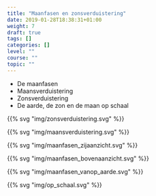 ```yaml
---
title: "Maanfasen en zonsverduistering"
date: 2019-01-28T18:38:31+01:00
weight: 7
draft: true
tags: []
categories: []
level: ""
course: ""
topic: ""
---
```

* De maanfasen
* Maansverduistering
* Zonsverduistering
* De aarde, de zon en de maan op schaal

{{% svg "img/zonsverduistering.svg" %}}

{{% svg "img/maansverduistering.svg" %}}

{{% svg "img/maanfasen_zijaanzicht.svg" %}}

{{% svg "img/maanfasen_bovenaanzicht.svg" %}}

{{% svg "img/maanfasen_vanop_aarde.svg" %}}

{{% svg "img/op_schaal.svg" %}}
